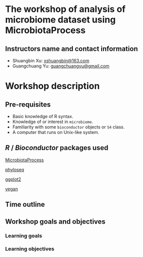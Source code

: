 <!-- README.md is generated from README.Rmd. Please edit that file -->

# The workshop of analysis of microbiome dataset using MicrobiotaProcess

## Instructors name and contact information

  - Shuangbin Xu: <xshuangbin@163.com>
  - Guangchuang Yu: <guangchuangyu@gmail.com>

# Workshop description

## Pre-requisites

  - Basic knowledge of R syntax.
  - Knowledge of or interest in `microbiome`.
  - Familiarity with some `bioconductor` objects or `S4` class.
  - A computer that runs on Unix-like system.

## *R* / *Bioconductor* packages used

[MicrobiotaProcess](https://www.bioconductor.org/packages/devel/bioc/html/MicrobiotaProcess.html)

[phyloseq](https://www.bioconductor.org/packages/release/bioc/html/phyloseq.html)

[ggplot2](https://cran.r-project.org/web/packages/ggplot2/index.html)

[vegan](https://cran.r-project.org/web/packages/vegan/index.html)

## Time outline

## Workshop goals and objectives

### Learning goals

### Learning objectives
